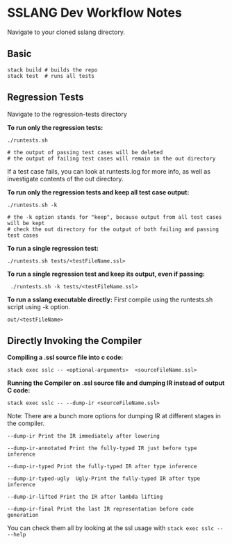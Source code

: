 # SSLANG Dev Workflow Notes

Navigate to your cloned sslang directory.

## Basic
```
stack build # builds the repo
stack test  # runs all tests
```
## Regression Tests

Navigate to the regression-tests directory

**To run only the regression tests:** 
```
./runtests.sh
```
```
# the output of passing test cases will be deleted
# the output of failing test cases will remain in the out directory
```

If a test case fails, you can look at runtests.log for more info, as well as investigate contents of the out directory.

**To run only the regression tests and keep all test case output:** 
```
./runtests.sh -k
```
```
# the -k option stands for "keep", because output from all test cases will be kept
# check the out directory for the output of both failing and passing test cases
```
**To run a single regression test:** 
```
./runtests.sh tests/<testFileName.ssl>
```
**To run a single regression test and keep its output, even if passing:**
```
 ./runtests.sh -k tests/<testFileName.ssl>
 ```
**To run a sslang executable directly:** 
First compile using the runtests.sh script using -k option.
```
out/<testFileName>
```
## Directly Invoking the Compiler

**Compiling a .ssl source file into c code:**

`stack exec sslc -- <optional-arguments>  <sourceFileName.ssl>`

**Running the Compiler on .ssl source file and dumping IR instead of output C code:**

`stack exec sslc -- --dump-ir <sourceFileName.ssl>`

Note: There are a bunch more options for dumping IR at different stages in the compiler.
```
--dump-ir Print the IR immediately after lowering

--dump-ir-annotated Print the fully-typed IR just before type inference

--dump-ir-typed Print the fully-typed IR after type inference

--dump-ir-typed-ugly  Ugly-Print the fully-typed IR after type inference

--dump-ir-lifted Print the IR after lambda lifting

--dump-ir-final Print the last IR representation before code generation
```
You can check them all by looking at the ssl usage with `stack exec sslc -- --help`